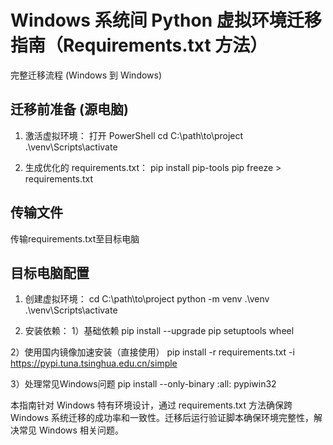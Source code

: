 # Windows 系统间 Python 虚拟环境迁移指南（Requirements.txt 方法）
完整迁移流程 (Windows 到 Windows)

## 迁移前准备 (源电脑)
1. 激活虚拟环境：
   打开 PowerShell
   cd C:\path\to\project
   .\venv\Scripts\activate
   
2. 生成优化的 requirements.txt：
   pip install pip-tools
   pip freeze > requirements.txt


## 传输文件
传输requirements.txt至目标电脑



## 目标电脑配置
1. 创建虚拟环境：
   cd C:\path\to\project
   python -m venv .\venv
   .\venv\Scripts\activate
   
2. 安装依赖：
1）基础依赖
   pip install --upgrade pip setuptools wheel
    
2）使用国内镜像加速安装（直接使用）
   pip install -r requirements.txt -i https://pypi.tuna.tsinghua.edu.cn/simple
    
3）处理常见Windows问题
   pip install --only-binary :all: pypiwin32
   

本指南针对 Windows 特有环境设计，通过 requirements.txt 方法确保跨 Windows 系统迁移的成功率和一致性。迁移后运行验证脚本确保环境完整性，解决常见 Windows 相关问题。
